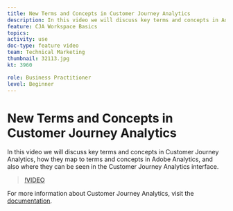 ```yaml
---
title: New Terms and Concepts in Customer Journey Analytics
description: In this video we will discuss key terms and concepts in Adobe Customer Journey Analytics, how they map to terms and concepts in Adobe Analytics, and also where they can be seen in the Customer Journey Analytics interface.
feature: CJA Workspace Basics
topics: 
activity: use
doc-type: feature video
team: Technical Marketing
thumbnail: 32113.jpg
kt: 3960

role: Business Practitioner
level: Beginner
---
```


# New Terms and Concepts in Customer Journey Analytics

In this video we will discuss key terms and concepts in Customer Journey Analytics, how they map to terms and concepts in Adobe Analytics, and also where they can be seen in the Customer Journey Analytics interface.

>[!VIDEO](https://video.tv.adobe.com/v/32113/?quality=12)

For more information about Customer Journey Analytics, visit the [documentation](https://docs.adobe.com/content/help/en/analytics-platform/using/cja-landing.html).
